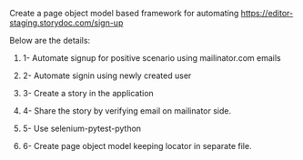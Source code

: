 Create a page object model based framework for automating https://editor-staging.storydoc.com/sign-up 

Below are the details:

1. 1- Automate signup for positive scenario using mailinator.com emails

2. 2- Automate signin using newly created user

3. 3- Create a story in the application 

4. 4- Share the story by verifying email on mailinator side.

5. 5- Use selenium-pytest-python

6. 6- Create page object model keeping locator in separate file. 